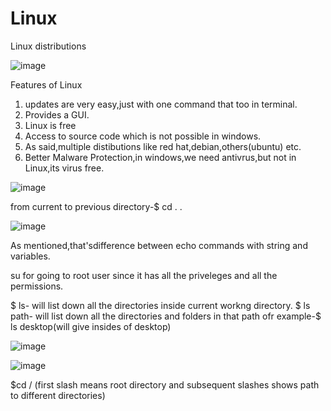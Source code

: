 # Linux
Linux distributions 


![image](https://github.com/Erikamediratta/Linux/assets/146512912/e6b79ddc-5f07-4c6e-abdd-9369e99413bb)


Features of Linux
1. updates are very easy,just with one command that too in terminal.
2. Provides a GUI.
3. Linux is free
4. Access to source code which is not possible in windows.
5. As said,multiple distibutions like red hat,debian,others(ubuntu) etc.
6. Better Malware Protection,in windows,we need antivrus,but not in Linux,its virus free.

![image](https://github.com/Erikamediratta/Linux/assets/146512912/927586c8-64c7-44d5-b77b-15a94640db11)

from current to previous directory-$ cd . .

![image](https://github.com/Erikamediratta/Linux/assets/146512912/871a1954-6b1b-4dab-8b30-d9ad9af97af6)

As mentioned,that'sdifference between echo commands with string and variables.

su for going to root user since it has all the priveleges and all the permissions.

$ ls- will list down all the directories inside current workng directory.
$ ls path- will list down all the directories and folders in that path ofr example-$ ls desktop(will give insides of desktop)

![image](https://github.com/Erikamediratta/Linux/assets/146512912/d3cb98c0-ade1-461c-8ea3-2c1ac1a83277)

![image](https://github.com/Erikamediratta/Linux/assets/146512912/cc1e9d92-d7fc-4cef-a14c-d66b0973b171)

$cd / (first slash means root directory and subsequent slashes shows path to different directories)




